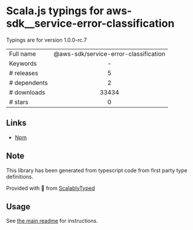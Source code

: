
# Scala.js typings for aws-sdk__service-error-classification

Typings are for version 1.0.0-rc.7



|                    |                 |
| ------------------ | :-------------: |
| Full name          | @aws-sdk/service-error-classification |
| Keywords           | - |
| # releases         | 5 |
| # dependents       | 2 |
| # downloads        | 33434 |
| # stars            | 0 |

## Links
- [Npm](https://www.npmjs.com/package/%40aws-sdk%2Fservice-error-classification)
    


## Note
This library has been generated from typescript code from first party type definitions.

Provided with :purple_heart: from [ScalablyTyped](https://github.com/oyvindberg/ScalablyTyped)

## Usage
See [the main readme](../../readme.md) for instructions.


